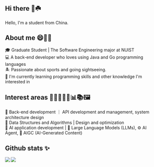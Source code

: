 ## Hi there 👋☘️
<p align="left">Hello, I'm a student from China.</p>

## About me 😄👀🌈
<p align="left">🎓 Graduate Student | The Software Engineering major at NUIST<br>💻 A back-end developer who loves using Java and Go programming languages<br>🏝️ Passionate about sports and going sightseeing.<br>🚀 I'm currently learning programming skills and other knowledge I'm interested in</p>

## Interest areas 🌵🍀🌱🌿🌾📊📚🖼️
<p align="left">🔧 Back-end development ｜ API development and management, system architecture design<br>🎢 Data Structures and Algorithms | Design and optimization<br>👨 AI application development | 🧠 Large Language Models (LLMs), ⚙️ AI Agent, 🎨 AIGC (AI-Generated Content)</p>

## Github stats ✨
<a href="https://github.com/a-little-fool"><img align='left' src="https://github-readme-stats.vercel.app/api?username=a-little-fool&show_icons=true&theme=radical&count_private=true"></a>
<a href="https://github.com/a-little-fool">
  <img align="center" src="https://github-readme-stats.vercel.app/api/top-langs/?username=a-little-fool&layout=compact&langs_count=8.7&hide=css,scss,FreeMarker,Smalltalk&theme=github_dark" />
</a>
